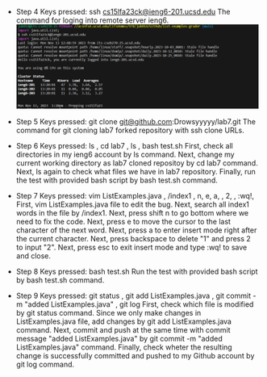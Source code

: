 - Step 4
Keys pressed: ssh <space> cs15lfa23ck@ieng6-201.ucsd.edu <enter>
The command for loging into remote server ieng6.
![Image](step4.PNG)

- Step 5
Keys pressed: git <space> clone <space> git@github.com:Drowsyyyyy/lab7.git <enter>
The command for git cloning lab7 forked repository with ssh clone URLs.


- Step 6
Keys pressed: ls <enter>, cd <space> lab7 <enter>, ls <enter>, bash <space> test.sh <enter>
First, check all directories in my ieng6 account by ls command. Next, change my current working directory as lab7 cloned repositoy by cd lab7 command. Next, ls again to check what files we have in lab7 repository. Finally, run the test with provided bash script by bash test.sh command.


- Step 7
Keys pressed: vim <space> ListExamples.java <enter>, /index1 <enter>, <shift> n, e, a, <backspace>, 2, <esc>, :wq!, <enter>
First, vim ListExamples.java file to edit the bug. Next, search all index1 words in the file by /index1. Next, press shift n to go bottom where we need to fix the code.
Next, press e to move the cursor to the last character of the next word. Next, press a to enter insert mode right after the current character. Next, press backspace to delete "1" and press 2 to input "2".
Next, press esc to exit insert mode and type :wq! to save and close.


- Step 8
Keys pressed: bash <space> test.sh <enter>
Run the test with provided bash script by bash test.sh command.


- Step 9
Keys pressed: git <space> status <enter>, git <space> add <space> ListExamples.java <enter>, git <space> commit <space> -m <space> "added <space> ListExamples.java" <enter>, git <space> log
First, check which file is modified by git status command. Since we only make changes in ListExamples.java file, add changes by git add ListExamples.java command. Next, commit and push at the same time with commit message "added ListExamples.java" by git commit -m "added ListExamples.java" command.
Finally, check wheter the resulting change is successfully committed and pushed to my Github account by git log command. 
